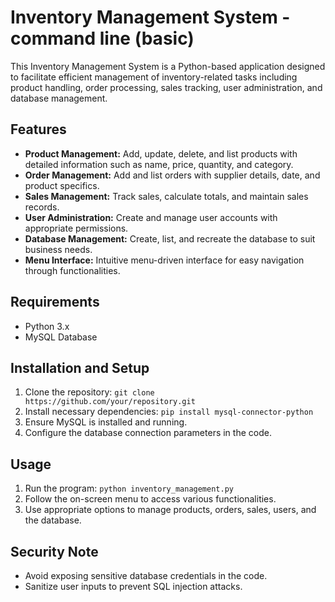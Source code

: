 # Inventory Management System - command line (basic)

This Inventory Management System is a Python-based application designed to facilitate efficient management of inventory-related tasks including product handling, order processing, sales tracking, user administration, and database management.

## Features

- **Product Management:** Add, update, delete, and list products with detailed information such as name, price, quantity, and category.
- **Order Management:** Add and list orders with supplier details, date, and product specifics.
- **Sales Management:** Track sales, calculate totals, and maintain sales records.
- **User Administration:** Create and manage user accounts with appropriate permissions.
- **Database Management:** Create, list, and recreate the database to suit business needs.
- **Menu Interface:** Intuitive menu-driven interface for easy navigation through functionalities.

## Requirements

- Python 3.x
- MySQL Database

## Installation and Setup

1. Clone the repository: `git clone https://github.com/your/repository.git`
2. Install necessary dependencies: `pip install mysql-connector-python`
3. Ensure MySQL is installed and running.
4. Configure the database connection parameters in the code.

## Usage

1. Run the program: `python inventory_management.py`
2. Follow the on-screen menu to access various functionalities.
3. Use appropriate options to manage products, orders, sales, users, and the database.

## Security Note

- Avoid exposing sensitive database credentials in the code.
- Sanitize user inputs to prevent SQL injection attacks.
